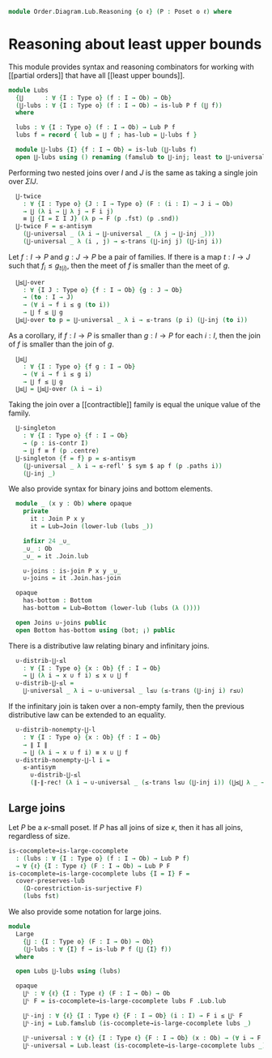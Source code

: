 <!--
```agda
open import Algebra.Semigroup
open import Algebra.Magma

open import Cat.Prelude

open import Order.Diagram.Join
open import Order.Diagram.Lub
open import Order.Base

import Order.Diagram.Join.Reasoning as Joins
import Order.Diagram.Bottom
import Order.Reasoning
```
-->

```agda
module Order.Diagram.Lub.Reasoning {o ℓ} (P : Poset o ℓ) where
```

<!--
```agda
open Order.Reasoning P
open Order.Diagram.Bottom P
```
-->

# Reasoning about least upper bounds

This module provides syntax and reasoning combinators for working with
[[partial orders]] that have all [[least upper bounds]].

```agda
module Lubs
  {⋃      : ∀ {I : Type o} (f : I → Ob) → Ob}
  (⋃-lubs : ∀ {I : Type o} (f : I → Ob) → is-lub P f (⋃ f))
  where

  lubs : ∀ {I : Type o} (f : I → Ob) → Lub P f
  lubs f = record { lub = ⋃ f ; has-lub = ⋃-lubs f }

  module ⋃-lubs {I} {f : I → Ob} = is-lub (⋃-lubs f)
  open ⋃-lubs using () renaming (fam≤lub to ⋃-inj; least to ⋃-universal) public
```

Performing two nested joins over $I$ and $J$ is the same as taking a
single join over $\Sigma I J$.

```agda
  ⋃-twice
    : ∀ {I : Type o} {J : I → Type o} (F : (i : I) → J i → Ob)
    → ⋃ (λ i → ⋃ λ j → F i j)
    ≡ ⋃ {I = Σ I J} (λ p → F (p .fst) (p .snd))
  ⋃-twice F = ≤-antisym
    (⋃-universal _ (λ i → ⋃-universal _ (λ j → ⋃-inj _)))
    (⋃-universal _ λ (i , j) → ≤-trans (⋃-inj j) (⋃-inj i))
```

Let $f : I \to P$ and $g : J \to P$ be a pair of families. If there is
a map $t : I \to J$ such that $f_{i} \leq g_{t(i)}$, then the meet of $f$
is smaller than the meet of $g$.

```agda
  ⋃≤⋃-over
    : ∀ {I J : Type o} {f : I → Ob} {g : J → Ob}
    → (to : I → J)
    → (∀ i → f i ≤ g (to i))
    → ⋃ f ≤ ⋃ g
  ⋃≤⋃-over to p = ⋃-universal _ λ i → ≤-trans (p i) (⋃-inj (to i))
```

As a corollary, if $f : I \to P$ is smaller than $g : I \to P$ for each
$i : I$, then the join of $f$ is smaller than the join of $g$.

```agda
  ⋃≤⋃
    : ∀ {I : Type o} {f g : I → Ob}
    → (∀ i → f i ≤ g i)
    → ⋃ f ≤ ⋃ g
  ⋃≤⋃ = ⋃≤⋃-over (λ i → i)
```

Taking the join over a [[contractible]] family is equal the unique value
of the family.

```agda
  ⋃-singleton
    : ∀ {I : Type o} {f : I → Ob}
    → (p : is-contr I)
    → ⋃ f ≡ f (p .centre)
  ⋃-singleton {f = f} p = ≤-antisym
    (⋃-universal _ λ i → ≤-refl' $ sym $ ap f (p .paths i))
    (⋃-inj _)

```

We also provide syntax for binary joins and bottom elements.

```agda
  module _ (x y : Ob) where opaque
    private
      it : Join P x y
      it = Lub→Join (lower-lub (lubs _))

    infixr 24 _∪_
    _∪_ : Ob
    _∪_ = it .Join.lub

    ∪-joins : is-join P x y _∪_
    ∪-joins = it .Join.has-join

  opaque
    has-bottom : Bottom
    has-bottom = Lub→Bottom (lower-lub (lubs (λ ())))

  open Joins ∪-joins public
  open Bottom has-bottom using (bot; ¡) public
```

There is a distributive law relating binary and infinitary joins.

```agda
  ∪-distrib-⋃-≤l
    : ∀ {I : Type o} {x : Ob} {f : I → Ob}
    → ⋃ (λ i → x ∪ f i) ≤ x ∪ ⋃ f
  ∪-distrib-⋃-≤l =
    ⋃-universal _ λ i → ∪-universal _ l≤∪ (≤-trans (⋃-inj i) r≤∪)
```

If the infinitary join is taken over a non-empty family, then the previous
distributive law can be extended to an equality.

```agda
  ∪-distrib-nonempty-⋃-l
    : ∀ {I : Type o} {x : Ob} {f : I → Ob}
    → ∥ I ∥
    → ⋃ (λ i → x ∪ f i) ≡ x ∪ ⋃ f
  ∪-distrib-nonempty-⋃-l i =
    ≤-antisym
      ∪-distrib-⋃-≤l
      (∥-∥-rec! (λ i → ∪-universal _ (≤-trans l≤∪ (⋃-inj i)) (⋃≤⋃ λ _ → r≤∪)) i)
```

<!--
```agda
  ⋃-ap
    : ∀ {I I' : Type o} {f : I → Ob} {g : I' → Ob}
    → (e : I ≃ I')
    → (∀ i → f i ≡ g (e .fst i))
    → ⋃ f ≡ ⋃ g
  ⋃-ap e p = ap₂ (λ I f → ⋃ {I = I} f) (ua e) (ua→ p)

  -- raised i for "index", raised f for "family"
  ⋃-apⁱ : ∀ {I I' : Type o} {f : I' → Ob} (e : I ≃ I') → ⋃ (λ i → f (e .fst i)) ≡ ⋃ f
  ⋃-apᶠ : ∀ {I : Type o} {f g : I → Ob} → (∀ i → f i ≡ g i) → ⋃ f ≡ ⋃ g

  ⋃-apⁱ e = ⋃-ap e (λ i → refl)
  ⋃-apᶠ p = ⋃-ap (_ , id-equiv) p
```
-->

## Large joins

Let $P$ be a $\kappa$-small poset. If $P$ has all joins of size $\kappa$,
then it has all joins, regardless of size.

```agda
is-cocomplete→is-large-cocomplete
  : (lubs : ∀ {I : Type o} (f : I → Ob) → Lub P f)
  → ∀ {ℓ} {I : Type ℓ} (F : I → Ob) → Lub P F
is-cocomplete→is-large-cocomplete lubs {I = I} F =
  cover-preserves-lub
    (Ω-corestriction-is-surjective F)
    (lubs fst)
```

We also provide some notation for large joins.

```agda
module
  Large
    {⋃ : {I : Type o} (F : I → Ob) → Ob}
    (⋃-lubs : ∀ {I} f → is-lub P f (⋃ {I} f))
  where

  open Lubs ⋃-lubs using (lubs)

  opaque
    ⋃ᴸ : ∀ {ℓ} {I : Type ℓ} (F : I → Ob) → Ob
    ⋃ᴸ F = is-cocomplete→is-large-cocomplete lubs F .Lub.lub

    ⋃ᴸ-inj : ∀ {ℓ} {I : Type ℓ} {F : I → Ob} (i : I) → F i ≤ ⋃ᴸ F
    ⋃ᴸ-inj = Lub.fam≤lub (is-cocomplete→is-large-cocomplete lubs _)

    ⋃ᴸ-universal : ∀ {ℓ} {I : Type ℓ} {F : I → Ob} (x : Ob) → (∀ i → F i ≤ x) → ⋃ᴸ F ≤ x
    ⋃ᴸ-universal = Lub.least (is-cocomplete→is-large-cocomplete lubs _)
```

<!--
```agda
  ⋃ᴸ-ap
    : ∀ {ℓ ℓ'} {I : Type ℓ} {I' : Type ℓ'} {f : I → Ob} {g : I' → Ob}
    → (e : I ≃ I')
    → (∀ i → f i ≡ g (e .fst i))
    → ⋃ᴸ f ≡ ⋃ᴸ g
  ⋃ᴸ-ap {g = g} e p = ≤-antisym
    (⋃ᴸ-universal _ λ i → ≤-trans (≤-refl' (p i)) (⋃ᴸ-inj _))
    (⋃ᴸ-universal _ λ i → ≤-trans (≤-refl' (ap g (sym (Equiv.ε e i)) ∙ sym (p (Equiv.from e _)))) (⋃ᴸ-inj _))

  -- raised i for "index", raised f for "family"
  ⋃ᴸ-apⁱ : ∀ {ℓ ℓ'} {I : Type ℓ} {I' : Type ℓ'} {f : I' → Ob} (e : I ≃ I') → ⋃ᴸ (λ i → f (e .fst i)) ≡ ⋃ᴸ f
  ⋃ᴸ-apᶠ : ∀ {ℓ} {I : Type ℓ} {f g : I → Ob} → (∀ i → f i ≡ g i) → ⋃ᴸ f ≡ ⋃ᴸ g

  ⋃ᴸ-apⁱ e = ⋃ᴸ-ap e (λ i → refl)
  ⋃ᴸ-apᶠ p = ⋃ᴸ-ap (_ , id-equiv) p
```
-->
